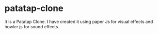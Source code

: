 # patatap-clone
It is a Patatap Clone. I have created it using paper Js for visual effects and howler js for sound effects.

